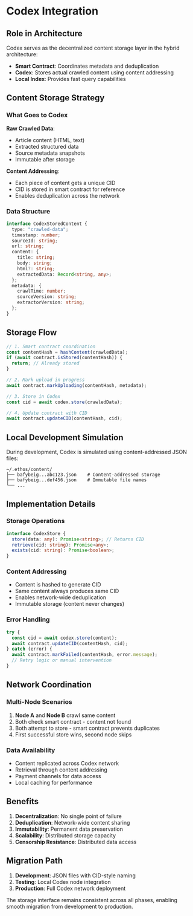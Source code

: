 # Codex Integration

## Role in Architecture

Codex serves as the decentralized content storage layer in the hybrid architecture:

- **Smart Contract**: Coordinates metadata and deduplication
- **Codex**: Stores actual crawled content using content addressing
- **Local Index**: Provides fast query capabilities

## Content Storage Strategy

### What Goes to Codex

**Raw Crawled Data**:

- Article content (HTML, text)
- Extracted structured data
- Source metadata snapshots
- Immutable after storage

**Content Addressing**:

- Each piece of content gets a unique CID
- CID is stored in smart contract for reference
- Enables deduplication across the network

### Data Structure

```typescript
interface CodexStoredContent {
  type: "crawled-data";
  timestamp: number;
  sourceId: string;
  url: string;
  content: {
    title: string;
    body: string;
    html?: string;
    extractedData: Record<string, any>;
  };
  metadata: {
    crawlTime: number;
    sourceVersion: string;
    extractorVersion: string;
  };
}
```

## Storage Flow

```typescript
// 1. Smart contract coordination
const contentHash = hashContent(crawledData);
if (await contract.isStored(contentHash)) {
  return; // Already stored
}

// 2. Mark upload in progress
await contract.markUploading(contentHash, metadata);

// 3. Store in Codex
const cid = await codex.store(crawledData);

// 4. Update contract with CID
await contract.updateCID(contentHash, cid);
```

## Local Development Simulation

During development, Codex is simulated using content-addressed JSON files:

```
~/.ethos/content/
├── bafybeig...abc123.json    # Content-addressed storage
├── bafybeig...def456.json    # Immutable file names
└── ...
```

## Implementation Details

### Storage Operations

```typescript
interface CodexStore {
  store(data: any): Promise<string>; // Returns CID
  retrieve(cid: string): Promise<any>;
  exists(cid: string): Promise<boolean>;
}
```

### Content Addressing

- Content is hashed to generate CID
- Same content always produces same CID
- Enables network-wide deduplication
- Immutable storage (content never changes)

### Error Handling

```typescript
try {
  const cid = await codex.store(content);
  await contract.updateCID(contentHash, cid);
} catch (error) {
  await contract.markFailed(contentHash, error.message);
  // Retry logic or manual intervention
}
```

## Network Coordination

### Multi-Node Scenarios

1. **Node A** and **Node B** crawl same content
2. Both check smart contract - content not found
3. Both attempt to store - smart contract prevents duplicates
4. First successful store wins, second node skips

### Data Availability

- Content replicated across Codex network
- Retrieval through content addressing
- Payment channels for data access
- Local caching for performance

## Benefits

1. **Decentralization**: No single point of failure
2. **Deduplication**: Network-wide content sharing
3. **Immutability**: Permanent data preservation
4. **Scalability**: Distributed storage capacity
5. **Censorship Resistance**: Distributed data access

## Migration Path

1. **Development**: JSON files with CID-style naming
2. **Testing**: Local Codex node integration
3. **Production**: Full Codex network deployment

The storage interface remains consistent across all phases, enabling smooth migration from development to production.
